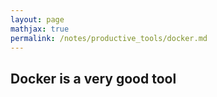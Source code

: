 ```yaml
---
layout: page
mathjax: true
permalink: /notes/productive_tools/docker.md
---
```


## Docker is a very good tool